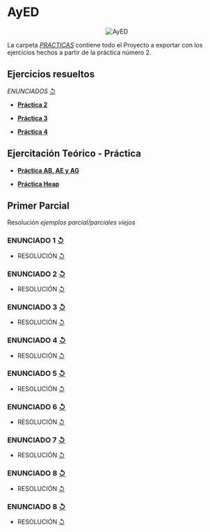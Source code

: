 # AyED
 <p align="center">
  <img src= "https://i.postimg.cc/Vkp8wx6G/1bb8d848a713e4bea8aa98d9c40841b9.jpg" alt = "AyED"/>
</p>

La carpeta [_PRACTICAS_](https://github.com/agusrnfr/AyED/tree/main/Practicas) contiene todo el Proyecto a exportar con los ejercicios hechos a partir de la práctica número 2.

## Ejercicios resueltos

*ENUNCIADOS* [↺](https://github.com/agusrnfr/AyED/tree/main/Enunciados%20y%20otros)

* [**Práctica 2**](https://github.com/agusrnfr/AyED/tree/main/Practicas/src/tp02)

* [**Práctica 3**](https://github.com/agusrnfr/AyED/tree/main/Practicas/src/tp03)

* [**Práctica 4**](https://github.com/agusrnfr/AyED/tree/main/Practicas/src/tp04)

## Ejercitación Teórico - Práctica
* [**Práctica AB, AE y AG**](https://github.com/agusrnfr/AyED/tree/main/Teoria%20-%20Practica/Ejercitacion%20AB%20y%20AG)

* [**Práctica Heap**](https://github.com/agusrnfr/AyED/tree/main/Teoria%20-%20Practica/Ejercitacion%20HEAP)

## Primer Parcial 

  Resolución *ejemplos parcial/parciales viejos*
  
### **ENUNCIADO 1** [↺](https://github.com/agusrnfr/AyED/blob/main/Enunciados%20y%20otros/Parcial1/ParcialEjer1.jpeg)
* RESOLUCIÓN [↺](https://github.com/agusrnfr/AyED/tree/main/Practicas/src/Parcial/Practica/Ejercicio1)

### **ENUNCIADO 2** [↺](https://github.com/agusrnfr/AyED/blob/main/Enunciados%20y%20otros/Parcial1/ParcialEjer2.jpeg)
* RESOLUCIÓN [↺](https://github.com/agusrnfr/AyED/tree/main/Practicas/src/Parcial/Practica/Ejercicio2)

### **ENUNCIADO 3** [↺](https://github.com/agusrnfr/AyED/blob/main/Enunciados%20y%20otros/Parcial1/ParcialEjer3.jpeg)
* RESOLUCIÓN [↺](https://github.com/agusrnfr/AyED/tree/main/Practicas/src/Parcial/Practica/Ejercicio3)

### **ENUNCIADO 4** [↺](https://github.com/agusrnfr/AyED/blob/main/Enunciados%20y%20otros/Parcial1/ParcialEjer4.jpeg)
* RESOLUCIÓN [↺](https://github.com/agusrnfr/AyED/tree/main/Practicas/src/Parcial/Practica/Ejercicio4)

### **ENUNCIADO 5** [↺](https://github.com/agusrnfr/AyED/blob/main/Enunciados%20y%20otros/Parcial1/ParcialEjer5.jpeg)
* RESOLUCIÓN [↺](https://github.com/agusrnfr/AyED/tree/main/Practicas/src/Parcial/Practica/Ejercicio5)

### **ENUNCIADO 6** [↺](https://github.com/agusrnfr/AyED/blob/main/Enunciados%20y%20otros/Parcial1/ParcialEjer6.jpeg)
* RESOLUCIÓN [↺](https://github.com/agusrnfr/AyED/tree/main/Practicas/src/Parcial/Practica/Ejercicio6)

### **ENUNCIADO 7** [↺](https://github.com/agusrnfr/AyED/blob/main/Enunciados%20y%20otros/Parcial1/ParcialEjer7.jpeg)
* RESOLUCIÓN [↺](https://github.com/agusrnfr/AyED/tree/main/Practicas/src/Parcial/Practica/Ejercicio7)

### **ENUNCIADO 8** [↺](https://github.com/agusrnfr/AyED/blob/main/Enunciados%20y%20otros/Parcial1/ParcialEjer8.jpeg)
* RESOLUCIÓN [↺](https://github.com/agusrnfr/AyED/tree/main/Practicas/src/Parcial/Practica/Ejercicio8)

### **ENUNCIADO 8** [↺](https://github.com/agusrnfr/AyED/blob/main/Enunciados%20y%20otros/Parcial1/ParcialEjer9.jpeg)
* RESOLUCIÓN [↺](https://github.com/agusrnfr/AyED/tree/main/Practicas/src/Parcial/Practica/Ejercicio9)
